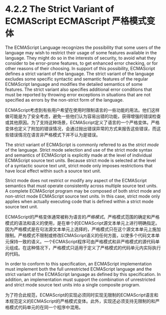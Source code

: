 # 4.2.2 The Strict Variant of ECMAScript ECMAScript 严格模式变体

The ECMAScript Language recognizes the possibility that some users of the language may wish to restrict their usage of some features available in the language. They might do so in the interests of security, to avoid what they consider to be error-prone features, to get enhanced error checking, or for other reasons of their choosing. In support of this possibility, ECMAScript defines a strict variant of the language. The strict variant of the language excludes some specific syntactic and semantic features of the regular ECMAScript language and modifies the detailed semantics of some features. The strict variant also specifies additional error conditions that must be reported by throwing error exceptions in situations that are not specified as errors by the non-strict form of the language.

ECMAScript考虑到有些用户希望在使用时限制语言的一些功能的用法。他们这样做可能是为了安全考虑，避免一些他们认为容易出错的功能，获得增强的错误检查或其他原因。为了支持这种场景，ECMAScript定义了语言的一个严格变体。严格变体也定义了附加的错误情况，会通过抛出错误异常的方式来报告这些错误，而这些错误情况在语言非严格模式下并不认为是错误。

The strict variant of ECMAScript is commonly referred to as the *strict mode* of the language. Strict mode selection and use of the strict mode syntax and semantics of ECMAScript is explicitly made at the level of individual ECMAScript source text units. Because strict mode is selected at the level of a syntactic source text unit, strict mode only imposes restrictions that have local effect within such a source text unit.

Strict mode does not restrict or modify any aspect of the ECMAScript semantics that must operate consistently across multiple source text units. A complete ECMAScript program may be composed of both strict mode and non-strict mode ECMAScript source text units. In this case, strict mode only applies when actually executing code that is defined within a strict mode source text unit.

ECMAScript的严格变体通常被称为语言的*严格模式*。严格模式范围的确定和严格模式的语法和语义的使用，是在单个的ECMAScript源文本单元上进行明确指定。因为严格模式是在句法源文本单元上选择的，严格模式只在这个源文本单元上施加限制。严格模式不限制或修改ECMAScript语义的任何方面，以使多个代码文本单元保持一致的语义。一个ECMAScript程序可由严格模式和非严格模式的源代码单元组成。在这种情况下，严格模式只适用于定义了严格模式的代码单元内实际执行的代码。

In order to conform to this specification, an ECMAScript implementation must implement both the full unrestricted ECMAScript language and the strict variant of the ECMAScript language as defined by this specification. In addition, an implementation must support the combination of unrestricted and strict mode source text units into a single composite program.

为了符合此规范，ECMAScript的实现必须同时实现无限制的ECMAScript语言和本规范定义的ECMAScript的严格模式变体。此外，实现还必须支持无限制的和严格模式代码单元的在同一个程序中混用。